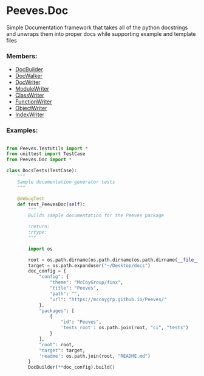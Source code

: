 # <a id="Peeves.Doc">Peeves.Doc</a>
    
Simple Documentation framework that takes all of the python docstrings and unwraps them into proper docs while supporting
example and template files

### Members:

  - [DocBuilder](Peeves/Doc/DocsBuilder/DocBuilder.md)
  - [DocWalker](Peeves/Doc/DocWalker/DocWalker.md)
  - [DocWriter](Peeves/Doc/Writers/DocWriter.md)
  - [ModuleWriter](Peeves/Doc/Writers/ModuleWriter.md)
  - [ClassWriter](Peeves/Doc/Writers/ClassWriter.md)
  - [FunctionWriter](Peeves/Doc/Writers/FunctionWriter.md)
  - [ObjectWriter](Peeves/Doc/Writers/ObjectWriter.md)
  - [IndexWriter](Peeves/Doc/Writers/IndexWriter.md)

### Examples:



```python

from Peeves.TestUtils import *
from unittest import TestCase
from Peeves.Doc import *

class DocsTests(TestCase):
    """
    Sample documentation generator tests
    """

    @debugTest
    def test_PeevesDoc(self):
        """
        Builds sample documentation for the Peeves package

        :return:
        :rtype:
        """

        import os

        root = os.path.dirname(os.path.dirname(os.path.dirname(__file__)))
        target = os.path.expanduser("~/Desktop/docs")
        doc_config = {
            "config": {
                "theme": "McCoyGroup/finx",
                "title": "Peeves",
                "path": "",
                "url": "https://mccoygrp.github.io/Peeves/"
            },
            "packages": [
                {
                    "id": "Peeves",
                    'tests_root': os.path.join(root, "ci", "tests")
                }
            ],
            "root": root,
            "target": target,
            'readme': os.path.join(root, "README.md")
        }
        DocBuilder(**doc_config).build()
```
